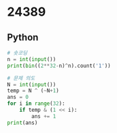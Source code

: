 # 24389

## Python

```python
# 숏코딩
n = int(input())
print(bin((2**32-n)^n).count('1'))
```

```python
# 문제 의도
N = int(input())
temp = N ^ (~N+1)
ans = 0
for i in range(32):
    if temp & (1 << i):
        ans += 1
print(ans)
```
